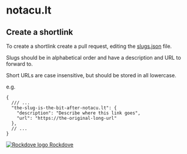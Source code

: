 # notacu.lt

## Create a shortlink
To create a shortlink create a pull request, editing the [slugs.json](slugs.json) file.

Slugs should be in alphabetical order and have a description and URL to forward to.

Short URLs are case insensitive, but should be stored in all lowercase.

e.g.
```jsonc
{
  /// ...
  "the-slug-is-the-bit-after-notacu.lt": {
    "description": "Describe where this link goes",
    "url": "https://the-original-long-url"
  },
  // ...
}
```


[![Rockdove logo](https://avatars0.githubusercontent.com/u/8012972?s=18&u=4445fca5751d1c3cdf95c7e62074c358e28530fc&v=4) Rockdove](https://rockdove.uk)
